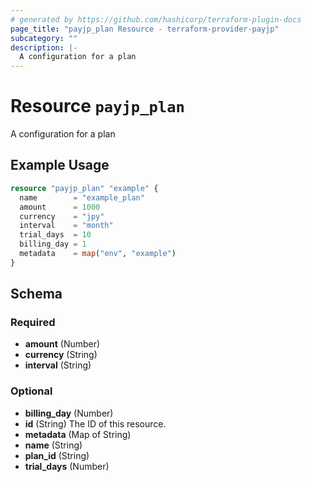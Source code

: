 ```yaml
---
# generated by https://github.com/hashicorp/terraform-plugin-docs
page_title: "payjp_plan Resource - terraform-provider-payjp"
subcategory: ""
description: |-
  A configuration for a plan
---
```


# Resource `payjp_plan`

A configuration for a plan

## Example Usage

```terraform
resource "payjp_plan" "example" {
  name        = "example_plan"
  amount      = 1000
  currency    = "jpy"
  interval    = "month"
  trial_days  = 10
  billing_day = 1
  metadata    = map("env", "example")
}
```

<!-- schema generated by tfplugindocs -->
## Schema

### Required

- **amount** (Number)
- **currency** (String)
- **interval** (String)

### Optional

- **billing_day** (Number)
- **id** (String) The ID of this resource.
- **metadata** (Map of String)
- **name** (String)
- **plan_id** (String)
- **trial_days** (Number)


